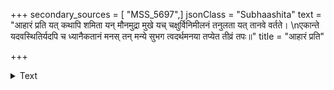 +++
secondary_sources = [ "MSS_5697",]
jsonClass = "Subhaashita"
text = "आहारं प्रति यत् कथापि शमिता यन् मौनमुद्रा मुखे यच् चक्षुर्विनिमीलनं तनुलता यत् तानवे वर्तते।  \nएकान्ते यदवस्थितिर्यदपि च ध्यानैकतानं मनस् तन् मन्ये सुभग त्वदर्थमनया तप्येत तीव्रं तपः॥"
title = "आहारं प्रति"

+++

<details><summary>Text</summary>

आहारं प्रति यत् कथापि शमिता यन् मौनमुद्रा मुखे यच् चक्षुर्विनिमीलनं तनुलता यत् तानवे वर्तते।  
एकान्ते यदवस्थितिर्यदपि च ध्यानैकतानं मनस् तन् मन्ये सुभग त्वदर्थमनया तप्येत तीव्रं तपः॥
</details>
